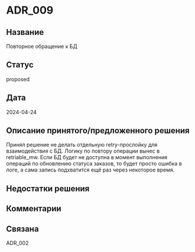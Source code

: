 # ADR_009

## Название
Повторное обращение к БД

## Статус
proposed

## Дата
2024-04-24

## Описание принятого/предложенного решения
Принял решение не делать отдельную retry-прослойку для взаимодействия с БД. Логику по повтору операции вынес в retriable_mw. Если БД будет не доступна в момент выполнения операций по обновлению статуса заказов, то будет 
просто ошибка в логе, а сама запись подхватится ещё раз через некоторое время.

## Недостатки решения


## Комментарии

## Связана
ADR_002